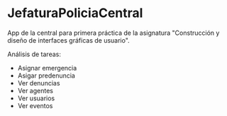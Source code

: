 # JefaturaPoliciaCentral
App de la central para primera práctica de la asignatura "Construcción y diseño de interfaces gráficas de usuario".

Análisis de tareas:
- Asignar emergencia
- Asigar predenuncia
- Ver denuncias
- Ver agentes
- Ver usuarios
- Ver eventos
